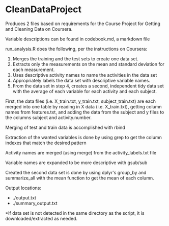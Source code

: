 # CleanDataProject

Produces 2 files based on requirements for the Course Project for Getting and Cleaning Data on Coursera.

Variable descriptions can be found in codebook.md, a markdown file

run_analysis.R does the following, per the instructions on Coursera:

1. Merges the training and the test sets to create one data set.
2. Extracts only the measurements on the mean and standard deviation for each measurement.
3. Uses descriptive activity names to name the activities in the data set
4. Appropriately labels the data set with descriptive variable names.
5. From the data set in step 4, creates a second, independent tidy data set with the average of each variable for each activity and each subject.

First, the data files (i.e. X_train.txt, y_train.txt, subject_train.txt) are each merged into one table by reading in X data (i.e. X_train.txt), getting column names from features.txt, and adding the data from the subject and y files to the columns subject and activity.number.

Merging of test and train data is accomplished with rbind

Extraction of the wanted variables is done by using grep to get the column indexes that match the desired pattern

Activity names are merged (using merge) from the activity_labels.txt file

Variable names are expanded to be more descriptive with gsub/sub

Created the second data set is done by using dplyr's group_by and summarize_all with the mean function to get the mean of each column.

Output locations: 
- ./output.txt 
- ./summary_output.txt 

*If data set is not detected in the same directory as the script, it is downloaded/extracted as needed.
